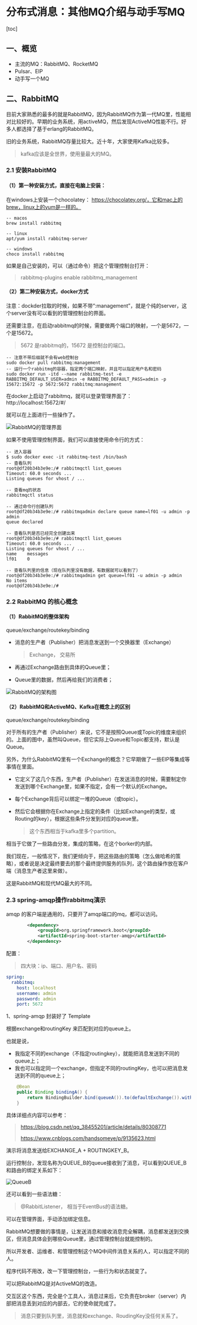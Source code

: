 # 分布式消息：其他MQ介绍与动手写MQ

[toc]

## 一、概览

- 主流的MQ：RabbitMQ、RocketMQ
- Pulsar、EIP
- 动手写一个MQ

## 二、RabbitMQ

目前大家熟悉的最多的就是RabbitMQ，因为RabbitMQ作为第一代MQ里，性能相对比较好的。早期的业务系统，用activeMQ，然后发现ActiveMQ性能不行。好多人都选择了基于erlang的RabbitMQ。

旧的业务系统，RabbitMQ存量比较大。近十年，大家使用Kafka比较多。

> kafka应该是全世界，使用量最大的MQ。

### 2.1 安装RabbitMQ

#### （1）第一种安装方式，直接在电脑上安装：

在windows上安装一个chocolatey： https://chocolatey.org/，它和mac上的brew，linux上的yum是一样的。

```shell
-- macos 
brew install rabbitmq

-- linux
apt/yum install rabbitmq-server

-- windows
choco install rabbitmq
```

如果是自己安装的，可以（通过命令）把这个管理控制台打开：

> rabbitmq-plugins enable rabbitmq_management

#### （2）第二种安装方式，docker方式

注意：dockder拉取的时候，如果不带“:management”，就是个纯的server，这个server没有可以看到的管理控制台的界面。

还需要注意，在启动rabbitmq的时候，需要做两个端口的映射，一个是5672，一个是15672。

> 5672 是rabbitmq的，15672 是控制台的端口。

```shell
-- 注意不带后缀就不会有web控制台 
sudo docker pull rabbitmq:management
-- 运行一个rabbitmq的容器，指定两个端口映射，并且可以指定用户名和密码
sudo docker run -itd --name rabbitmq-test -e RABBITMQ_DEFAULT_USER=admin -e RABBITMQ_DEFAULT_PASS=admin -p 15672:15672 -p 5672:5672 rabbitmq:management 
```

在docker上启动了rabbitmq，就可以登录管理界面了：http://localhost:15672/#/

就可以在上面进行一些操作了。

![RabbitMQ的管理界面](./photos/027RabbitMQ的管理界面.png)

如果不使用管理控制界面，我们可以直接使用命令行的方式：

```shell
-- 进入容器
$ sudo docker exec -it rabbitmq-test /bin/bash
-- 查看队列
root@df20b34b3e9e:/# rabbitmqctl list_queues
Timeout: 60.0 seconds ...
Listing queues for vhost / ...

-- 查看mq的状态
rabbitmqctl status

-- 通过命令行创建队列
root@df20b34b3e9e:/# rabbitmqadmin declare queue name=lf01 -u admin -p admin
queue declared

-- 查看队列是否已经完全创建出来
root@df20b34b3e9e:/# rabbitmqctl list_queues
Timeout: 60.0 seconds ...
Listing queues for vhost / ...
name	messages
lf01	0

-- 查看队列里的信息（现在队列里没有数据，有数据就可以看到了）
root@df20b34b3e9e:/# rabbitmqadmin get queue=lf01 -u admin -p admin
No items
root@df20b34b3e9e:/#
```

### 2.2 RabbitMQ 的核心概念

#### （1）RabbitMQ的整体架构

queue/exchange/routekey/binding

- 消息的生产者（Publisher）把消息发送到一个交换器里（Exchange）

  > Exchange， 交易所

- 再通过Exchange路由到具体的Queue里；

- Queue里的数据，然后再给我们的消费者；

![RabbitMQ的架构图](./photos/028RabbitMQ的架构图.png)

#### （2）RabbitMQ和ActiveMQ、Kafka在概念上的区别

queue/exchange/routekey/binding

对于所有的生产者（Publisher）来说，它不是按照Queue或Topic的维度来组织的。上面的图中，虽然叫Queue，但它实际上Queue和Topic都支持，默认是Queue。

另外，为什么RabbitMQ里有一个Exchange的概念？它早期做了一些EIP等集成等事情在里面。

- 它定义了这几个东西，生产者（Publisher）在发送消息的时候，需要制定你发送到哪个Exchange里，如果不指定，会有一个默认的Exchange。

- 每个Exchange背后可以绑定一堆的Queue（或topic）。

- 然后它会根据你在Exchange上指定的条件（比如Exchange的类型，或Routing的key），根据这些条件分发到对应的queue里。

  > 这个东西相当于kafka里多个partition。

相当于它做了一些路由分发，集成的策略，在这个borker的内部。

我们现在，一般情况下，我们更倾向于，把这些路由的策略（怎么做哈希的策略），或者说是决定最终要去的那个最终提供服务的队列，这个路由操作放在客户端（消息生产者这里来做）。

这是RabbitMQ和现代MQ最大的不同。

### 2.3 spring-amqp操作rabbitmq演示

amqp 的客户端是通用的，只要开了amqp端口的mq，都可以访问。

```xml
        <dependency>
            <groupId>org.springframework.boot</groupId>
            <artifactId>spring-boot-starter-amqp</artifactId>
        </dependency>
```

配置：

> 四大块：ip、端口、用户名、密码

```yaml
spring:
  rabbitmq:
    host: localhost
    username: admin
    password: admin
    port: 5672
```

1、spring-amqp 封装好了 Template

根据exchange和routingKey 来匹配到对应的queue上。

也就是说，

- 我指定不同的exchange（不指定routingkey），就能把消息发送到不同的queue上；
- 我也可以指定同一个exchange，但指定不同的routingKey，也可以把消息发送到不同的queue上；

```java
    @Bean
    public Binding bindingA() {
        return BindingBuilder.bind(queueA()).to(defaultExchange()).with(RabbitConfig.ROUTINGKEY_A);
    }
```

具体详细点内容可以参考：

> https://blog.csdn.net/qq_38455201/article/details/80308771
>
> https://www.cnblogs.com/handsomeye/p/9135623.html

演示将消息发送给EXCHANGE_A + ROUTINGKEY_B。

运行控制台，发现名称为QUEUE_B的queue接收到了消息，可以看到QUEUE_B和路由的绑定关系如下：

![QueueB](./photos/029QueueB.png)

还可以看到一些语法糖：

> @RabbitListener， 相当于EventBus的语法糖。

可以在管理界面，手动添加绑定信息。

RabbitMQ想要做的事情是，让发送消息和接收消息完全解耦，消息都发送到交换区，但消息具体会到哪些Queue里，通过管理控制台就能控制的。

所以开发者、运维者、和管理控制这个MQ中间件消息关系的人，可以指定不同的人。

程序代码不用改，改一下管理控制台，一些行为和状态就变了。

可以把RabbitMQ是对ActiveMQ的改造。

交互区这个东西，完全是个工具人，消息过来后，它负责在broker（server）内部把消息丢到对应的内部去，它的使命就完成了。

> 消息只要到队列里，消息就和exchange、RoudingKey没任何关系了。

